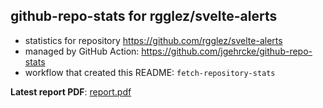 ## github-repo-stats for rgglez/svelte-alerts

- statistics for repository https://github.com/rgglez/svelte-alerts
- managed by GitHub Action: https://github.com/jgehrcke/github-repo-stats
- workflow that created this README: `fetch-repository-stats`

**Latest report PDF**: [report.pdf](https://github.com/rgglez/rgglez/raw/github-repo-stats/rgglez/svelte-alerts/latest-report/report.pdf)

